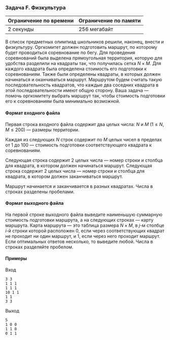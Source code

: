 

### Задача F. Физкультура

| Ограничение по времени      | Ограничение по памяти         |
|:----------------------------|:------------------------------|
|2 секунды|256 мегабайт|

В список предметных олимпиад школьников решили, наконец, внести и физкультуру. Оргкомитет должен подготовить маршрут, по которому будет проводиться соревнование по бегу. Для проведения соревнований была выделена прямоугольная территория, которую для удобства разделили на квадраты так, что получилась сетка $N \times M$. Для каждого квадрата была определена стоимость его подготовки к соревнованиям. Также были определены квадраты, в которых должен начинаться и оканчиваться маршрут. Маршрутом будем считать такую последовательность квадратов, что каждые два соседних квадрата в этой последовательности имеют общую сторону. Ваша задача — помочь оргкомитету выбрать маршрут так, чтобы стоимость подготовки его к соревнованиям была минимально возможной.

#### Формат входного файла

Первая строка входного файла содержит два целых числа: $N$ и $M$ ($1 \le N, M \le 200$) — размеры территории.

Каждая из следующих $N$ строк содержит по $M$ целых чисел в пределах от $1$ до $100$ — стоимость подготовки соответствующего квадрата к соревнованиям.

Следующая строка содержит $2$ целых числа — номер строки и столбца для квадрата, в котором должен начинаться маршрут. Следующая строка содержит $2$ целых числа — номер строки и столбца для квадрата, в котором должен заканчиваться маршрут.

Маршрут начинается и заканчивается в разных квадратах. Числа в строках разделены пробелами.


#### Формат выходного файла

На первой строке выходного файла выведите наименьшую суммарную стоимость подготовки маршрута, а на следующих строках — карту маршрута. Карта маршрута — это таблица размера $N \times M$, в $j$-м столбце $i$-й строки которой расположен $0$, если через соответствующих квадрат не проходит ни один маршрут, и $1$, если через него проходит маршрут. Если оптимальных ответов несколько, то выведите любой.
Числа в строках разделяйте пробелом.

#### Примеры

Вход
```
3 3
1 1 1
1 1 1
10 1 1
1 1
3 3
```

Выход
```
5
1 0 0
1 1 0
0 1 1
```
